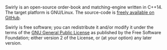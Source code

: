 Swirly is an open-source order-book and matching-engine written in C++14. The target platform is
GNU/Linux. The source-code is [freely available on GitHub](http://github.com/swirlycloud/swirly).

Swirly is free software; you can redistribute it and/or modify it under the terms of the
[GNU General Public License](http://www.gnu.org/licenses/old-licenses/gpl-2.0.txt) as published by
the Free Software Foundation; either version 2 of the License, or (at your option) any later
version.
